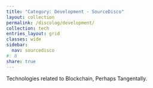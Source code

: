```yaml
---
title: "Category: Development - SourceDisco"
layout: collection
permalink: /discolog/development/
collection: tech
entries_layout: grid
classes: wide
sidebar:
  nav: sourcedisco 
#: 8
share: true
---
```


Technologies related to Blockchain, Perhaps Tangentally.